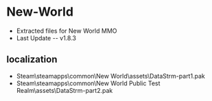 # New-World

+ Extracted files for New World MMO
+ Last Update -- v1.8.3

## localization

+ Steam\steamapps\common\New World\assets\DataStrm-part1.pak
+ Steam\steamapps\common\New World Public Test Realm\assets\DataStrm-part2.pak
